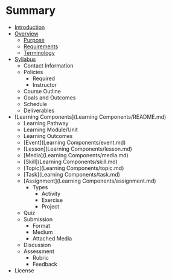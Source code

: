 # Summary

* [Introduction](README.md)
* [Overview](Overview/README.md)
   * [Purpose](Overview/purpose.md)
   * [Requirements](Overview/requirements.md)
   * [Terminology](Overview/terminology.md)
* [Syllabus](Syllabus/README.md)
   * Contact Information
   * Policies
       * Required
       * Instructor
   * Course Outline
   * Goals and Outcomes
   * Schedule
   * Deliverables
* [Learning Components](Learning Components/README.md)
   * Learning Pathway
   * Learning Module/Unit
   * Learning Outcomes
   * [Event](Learning Components/event.md)
   * [Lesson](Learning Components/lesson.md)
   * [Media](Learning Components/media.md)
   * [Skill](Learning Components/skill.md)
   * [Topic](Learning Components/topic.md)
   * [Task](Learning Components/task.md)
   * [Assignment](Learning Components/assignment.md)
       * Types
           * Activity
           * Exercise
           * Project
   * Quiz
   * Submission
       * Format
       * Medium
       * Attached Media
   * Discussion
   * Assessment
       * Rubric
       * Feedback
* License

